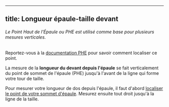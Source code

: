 ***

## title: Longueur épaule-taille devant

<Note>

###### Le Point Haut de l’Épaule ou PHE est utilisé comme base pour plusieurs mesures verticales.

Reportez-vous à la [documentation PHE](/docs/measurements/hps/) pour savoir comment localiser ce point.

</Note>

La mesure de la **longueur du devant depuis l'épaule** se fait verticalement du point de sommet de l'épaule (PHE) jusqu'à l'avant de la ligne qui forme votre tour de taille.

Pour mesurer votre longueur de dos depuis l'épaule, il faut d'abord [localiser le point de votre sommet d'épaule](/docs/measurements/hps/). Mesurez ensuite tout droit jusqu'à la ligne de la taille.
